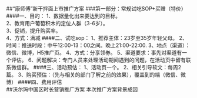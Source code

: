 ##“康师傅”新干拌面上市推广方案
###第一部分：常规试吃SOP+买赠（特价）
####一、目的：
1、数据量化出来要达到的目标。   
2、教育用户葡萄积木的定位人群（3-6岁）。   
3、促销，提升购买率。  
4、方式：满减
####二、试吃sop：
1、推荐主体：23岁至35岁年轻父母。
2、时间：推送时段：中午12:00-13：00之间。晚上21:00-22:00.
3、地点（渠道）：微信、微博，H5推广页。
4、方式：分享领券。
5、渠道要求：事先对渠道有一个评估。
6、问题解决：专门人员来处理活动期间遇到的问题，在活动页中留有联系微信群。
####三、活动预估：
1、活动页一个。
2、相关引导软文：每周2篇。
3、购买预估：（先与相关的部门了解之前的效果），覆盖到的端（微信、微博）
####四、费用评估   
##沃尔玛中国区时长营销推广方案
本次推广方案背景成因
